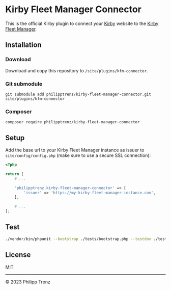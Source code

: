# Kirby Fleet Manager Connector

This is the official Kirby plugin to connect your [Kirby](https://getkirby.com) website to the [Kirby Fleet Manager](https://github.com/philipptrenz/kirby-fleet-manager).

## Installation

### Download

Download and copy this repository to `/site/plugins/kfm-connector`.

### Git submodule

```
git submodule add philipptrenz/kirby-fleet-manager-connector.git site/plugins/kfm-connector
```

### Composer

```
composer require philipptrenz/kirby-fleet-manager-connector
```

## Setup

Add the base url to your Kirby Fleet Manager instance as issuer to `site/config/config.php` (make sure to use a secure SSL connection):

```php
<?php

return [
    # ...

    'philipptrenz.kirby-fleet-manager-connector' => [
        'issuer' => 'https://my-kirby-fleet-manager-instance.com',
    ],

    # ...
];
```

## Test

```bash
./vendor/bin/phpunit --bootstrap ./tests/bootstrap.php --testdox ./tests/suites
```

## License

MIT

---

© 2023 Philipp Trenz
